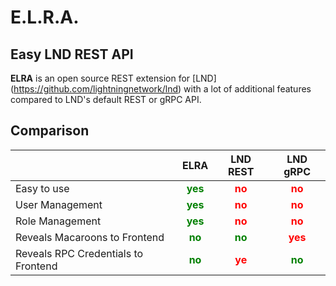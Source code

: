 # E.L.R.A.
## **E**asy **L**ND **R**EST **A**PI

**ELRA** is an open source REST extension for [LND] (https://github.com/lightningnetwork/lnd) with a lot of additional features compared to LND's default REST or gRPC API.

## Comparison

|                                   |ELRA|LND REST|LND gRPC|
|-----------------------------------|:--:|:------:|:------:|
|Easy to use                        |<span style="color:green">**yes**</span>|<span style="color:red">**no**  |<span style="color:red">**no**        |
|User Management                    |<span style="color:green">**yes**</span>|<span style="color:red">**no**  |<span style="color:red">**no**        |
|Role Management                    |<span style="color:green">**yes**</span>|<span style="color:red">**no**  |<span style="color:red">**no**        |
|Reveals Macaroons to Frontend      |<span style="color:green">**no**</span> |<span style="color:green">**no**|<span style="color:red">**yes**       |
|Reveals RPC Credentials to Frontend|<span style="color:green">**no**</span> |<span style="color:red">**ye** |<span style="color:green">**no**</span>|
